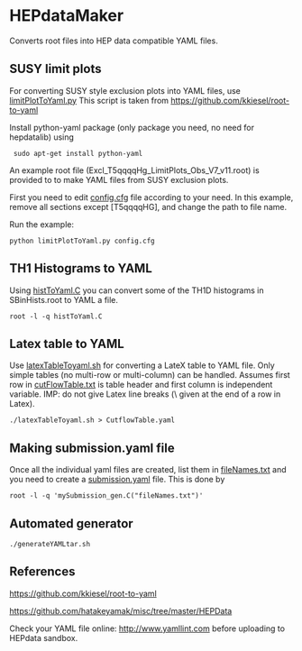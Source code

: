 # HEPdataMaker

Converts root files into HEP data compatible YAML files.

## SUSY limit plots
For converting SUSY style exclusion plots into YAML files, use [limitPlotToYaml.py](./limitPlotToYaml.py) This script is taken from https://github.com/kkiesel/root-to-yaml

Install python-yaml package (only package you need, no need for hepdatalib) using

```
 sudo apt-get install python-yaml
```

An example root file (Excl_T5qqqqHg_LimitPlots_Obs_V7_v11.root)  is provided to to make YAML files from SUSY exclusion plots.

First you need to edit [config.cfg](./config.cfg) file according to your need. In this example, remove all sections except [T5qqqqHG], and change the path to file name.

Run the example:

```
python limitPlotToYaml.py config.cfg
```

## TH1 Histograms to YAML

Using [histToYaml.C](./histToYaml.C) you can convert some of the TH1D histograms in SBinHists.root to YAML a file.

```
root -l -q histToYaml.C
```

## Latex table to YAML

Use [latexTableToyaml.sh](./latexTableToyaml.sh) for converting a LateX table to YAML file. Only simple tables (no multi-row or multi-column) can be handled. Assumes first row in [cutFlowTable.txt](./cutFlowTable.txt) is table header and first column is independent variable. IMP: do not give Latex line breaks (\\ given at the end of a row in Latex).

```
./latexTableToyaml.sh > CutflowTable.yaml
```

## Making submission.yaml file

Once all the individual yaml files are created, list them in [fileNames.txt](./fileNames.txt) and you need to create a [submission.yaml](./submission.yaml) file. This is done by

```
root -l -q 'mySubmission_gen.C("fileNames.txt")'
```

## Automated generator

```
./generateYAMLtar.sh
```

## References

https://github.com/kkiesel/root-to-yaml

https://github.com/hatakeyamak/misc/tree/master/HEPData

Check your YAML file online: http://www.yamllint.com before uploading to HEPdata sandbox.

